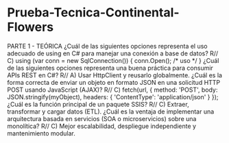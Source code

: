 # Prueba-Tecnica-Continental-Flowers
PARTE 1 - TEÓRICA 
¿Cuál de las siguientes opciones representa el uso adecuado de using en C# para manejar una conexión a base de datos?
R// C) using (var conn = new SqlConnection()) { conn.Open(); /* uso */ }
¿Cuál de las siguientes opciones representa una buena práctica para consumir APIs REST en C#?
R// A) Usar HttpClient y reusarlo globalmente.
¿Cuál es la forma correcta de enviar un objeto en formato JSON en una solicitud HTTP POST usando JavaScript (AJAX)?
R// C) fetch(url, { method: 'POST', body: JSON.stringify(myObject), headers: { 'ContentType': 'application/json' } });
¿Cuál es la función principal de un paquete SSIS?
R// C) Extraer, transformar y cargar datos (ETL).
¿Cuál es la ventaja de implementar una arquitectura basada en servicios (SOA o microservicios) sobre una monolítica?
R// C) Mejor escalabilidad, despliegue independiente y mantenimiento modular.
